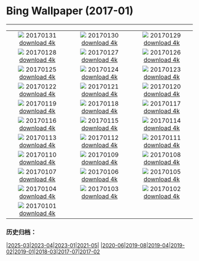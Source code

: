 # Bing Wallpaper (2017-01)
**************
| | | |
| :----: | :----: | :----: |
| ![](https://www.bing.com/az/hprichbg/rb/GBRISS_ZH-CN10195808313_1920x1080.jpg) 20170131 [download 4k](https://www.bing.com/az/hprichbg/rb/GBRISS_ZH-CN10195808313_UHD.jpg) | ![](https://www.bing.com/az/hprichbg/rb/FlameTowers_ZH-CN10904980589_1920x1080.jpg) 20170130 [download 4k](https://www.bing.com/az/hprichbg/rb/FlameTowers_ZH-CN10904980589_UHD.jpg) | ![](https://www.bing.com/az/hprichbg/rb/SpringCouplet_ZH-CN16366435588_1920x1080.jpg) 20170129 [download 4k](https://www.bing.com/az/hprichbg/rb/SpringCouplet_ZH-CN16366435588_UHD.jpg) |
| ![](https://www.bing.com/az/hprichbg/rb/DoorGods_ZH-CN12360444323_1920x1080.jpg) 20170128 [download 4k](https://www.bing.com/az/hprichbg/rb/DoorGods_ZH-CN12360444323_UHD.jpg) | ![](https://www.bing.com/az/hprichbg/rb/ChineseGoldenPheasant_ZH-CN12693021758_1920x1080.jpg) 20170127 [download 4k](https://www.bing.com/az/hprichbg/rb/ChineseGoldenPheasant_ZH-CN12693021758_UHD.jpg) | ![](https://www.bing.com/az/hprichbg/rb/Chopstics_ZH-CN11978203109_1920x1080.jpg) 20170126 [download 4k](https://www.bing.com/az/hprichbg/rb/Chopstics_ZH-CN11978203109_UHD.jpg) |
| ![](https://www.bing.com/az/hprichbg/rb/DovrefjellMuskox_ZH-CN14069563613_1920x1080.jpg) 20170125 [download 4k](https://www.bing.com/az/hprichbg/rb/DovrefjellMuskox_ZH-CN14069563613_UHD.jpg) | ![](https://www.bing.com/az/hprichbg/rb/VillersAbbey_ZH-CN10373383330_1920x1080.jpg) 20170124 [download 4k](https://www.bing.com/az/hprichbg/rb/VillersAbbey_ZH-CN10373383330_UHD.jpg) | ![](https://www.bing.com/az/hprichbg/rb/LuciolaCruciata_ZH-CN9063767400_1920x1080.jpg) 20170123 [download 4k](https://www.bing.com/az/hprichbg/rb/LuciolaCruciata_ZH-CN9063767400_UHD.jpg) |
| ![](https://www.bing.com/az/hprichbg/rb/MontBlancVideo_ZH-CN9230432404_1920x1080.jpg) 20170122 [download 4k](https://www.bing.com/az/hprichbg/rb/MontBlancVideo_ZH-CN9230432404_UHD.jpg) | ![](https://www.bing.com/az/hprichbg/rb/PfeifferBeach_ZH-CN13868196659_1920x1080.jpg) 20170121 [download 4k](https://www.bing.com/az/hprichbg/rb/PfeifferBeach_ZH-CN13868196659_UHD.jpg) | ![](https://www.bing.com/az/hprichbg/rb/GentooPenguinVideo_ZH-CN9979103072_1920x1080.jpg) 20170120 [download 4k](https://www.bing.com/az/hprichbg/rb/GentooPenguinVideo_ZH-CN9979103072_UHD.jpg) |
| ![](https://www.bing.com/az/hprichbg/rb/IceSculptures_ZH-CN12032666081_1920x1080.jpg) 20170119 [download 4k](https://www.bing.com/az/hprichbg/rb/IceSculptures_ZH-CN12032666081_UHD.jpg) | ![](https://www.bing.com/az/hprichbg/rb/MinervaTerrace_ZH-CN10705203937_1920x1080.jpg) 20170118 [download 4k](https://www.bing.com/az/hprichbg/rb/MinervaTerrace_ZH-CN10705203937_UHD.jpg) | ![](https://www.bing.com/az/hprichbg/rb/MountOTemanu_ZH-CN10516512008_1920x1080.jpg) 20170117 [download 4k](https://www.bing.com/az/hprichbg/rb/MountOTemanu_ZH-CN10516512008_UHD.jpg) |
| ![](https://www.bing.com/az/hprichbg/rb/LasMedulasFrost_ZH-CN10300016604_1920x1080.jpg) 20170116 [download 4k](https://www.bing.com/az/hprichbg/rb/LasMedulasFrost_ZH-CN10300016604_UHD.jpg) | ![](https://www.bing.com/az/hprichbg/rb/BehindTheFalls_ZH-CN6370841810_1920x1080.jpg) 20170115 [download 4k](https://www.bing.com/az/hprichbg/rb/BehindTheFalls_ZH-CN6370841810_UHD.jpg) | ![](https://www.bing.com/az/hprichbg/rb/GreatCourt_ZH-CN11131065922_1920x1080.jpg) 20170114 [download 4k](https://www.bing.com/az/hprichbg/rb/GreatCourt_ZH-CN11131065922_UHD.jpg) |
| ![](https://www.bing.com/az/hprichbg/rb/KongdeRi_ZH-CN11743396085_1920x1080.jpg) 20170113 [download 4k](https://www.bing.com/az/hprichbg/rb/KongdeRi_ZH-CN11743396085_UHD.jpg) | ![](https://www.bing.com/az/hprichbg/rb/MacaquesWulingyuan_ZH-CN8705472129_1920x1080.jpg) 20170112 [download 4k](https://www.bing.com/az/hprichbg/rb/MacaquesWulingyuan_ZH-CN8705472129_UHD.jpg) | ![](https://www.bing.com/az/hprichbg/rb/TempleOfValadier_ZH-CN13184904528_1920x1080.jpg) 20170111 [download 4k](https://www.bing.com/az/hprichbg/rb/TempleOfValadier_ZH-CN13184904528_UHD.jpg) |
| ![](https://www.bing.com/az/hprichbg/rb/NASAEgypt_ZH-CN10985844646_1920x1080.jpg) 20170110 [download 4k](https://www.bing.com/az/hprichbg/rb/NASAEgypt_ZH-CN10985844646_UHD.jpg) | ![](https://www.bing.com/az/hprichbg/rb/EifelNPBelgium_ZH-CN12131884508_1920x1080.jpg) 20170109 [download 4k](https://www.bing.com/az/hprichbg/rb/EifelNPBelgium_ZH-CN12131884508_UHD.jpg) | ![](https://www.bing.com/az/hprichbg/rb/RossFountain_ZH-CN11490955168_1920x1080.jpg) 20170108 [download 4k](https://www.bing.com/az/hprichbg/rb/RossFountain_ZH-CN11490955168_UHD.jpg) |
| ![](https://www.bing.com/az/hprichbg/rb/TrakaiIslandCastle_ZH-CN14067567252_1920x1080.jpg) 20170107 [download 4k](https://www.bing.com/az/hprichbg/rb/TrakaiIslandCastle_ZH-CN14067567252_UHD.jpg) | ![](https://www.bing.com/az/hprichbg/rb/CalevCoyote_ZH-CN8657167059_1920x1080.jpg) 20170106 [download 4k](https://www.bing.com/az/hprichbg/rb/CalevCoyote_ZH-CN8657167059_UHD.jpg) | ![](https://www.bing.com/az/hprichbg/rb/RoyalBarge_ZH-CN8556739705_1920x1080.jpg) 20170105 [download 4k](https://www.bing.com/az/hprichbg/rb/RoyalBarge_ZH-CN8556739705_UHD.jpg) |
| ![](https://www.bing.com/az/hprichbg/rb/MacawFlight_ZH-CN10427294606_1920x1080.jpg) 20170104 [download 4k](https://www.bing.com/az/hprichbg/rb/MacawFlight_ZH-CN10427294606_UHD.jpg) | ![](https://www.bing.com/az/hprichbg/rb/LakeWakapitu_ZH-CN11335950566_1920x1080.jpg) 20170103 [download 4k](https://www.bing.com/az/hprichbg/rb/LakeWakapitu_ZH-CN11335950566_UHD.jpg) | ![](https://www.bing.com/az/hprichbg/rb/CarWash_ZH-CN12705750866_1920x1080.jpg) 20170102 [download 4k](https://www.bing.com/az/hprichbg/rb/CarWash_ZH-CN12705750866_UHD.jpg) |
| ![](https://www.bing.com/az/hprichbg/rb/CabinetClimber_ZH-CN8091149480_1920x1080.jpg) 20170101 [download 4k](https://www.bing.com/az/hprichbg/rb/CabinetClimber_ZH-CN8091149480_UHD.jpg) |  |  |

### 历史归档：

|[2025-03](bing/2025-03/2025-03.md)|[2023-04](bing/2023-04/2023-04.md)|[2023-01](bing/2023-01/2023-01.md)|[2021-05](bing/2021-05/2021-05.md)|
|[2020-06](bing/2020-06/2020-06.md)|[2019-08](bing/2019-08/2019-08.md)|[2019-04](bing/2019-04/2019-04.md)|[2019-02](bing/2019-02/2019-02.md)|[2019-01](bing/2019-01/2019-01.md)|[2018-03](bing/2018-03/2018-03.md)|[2017-07](bing/2017-07/2017-07.md)|[2017-02](bing/2017-02/2017-02.md)